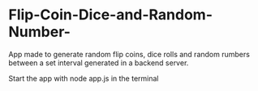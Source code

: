 # Flip-Coin-Dice-and-Random-Number-
App made to generate random flip coins, dice rolls and random rumbers between a set interval generated in a backend server.

Start the app with node app.js in the terminal
